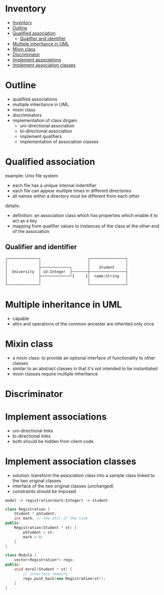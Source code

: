 # Inventory

- [Inventory](#inventory)
- [Outline](#outline)
- [Qualified association](#qualified-association)
  - [Qualifier and identifier](#qualifier-and-identifier)
- [Multiple inheritance in UML](#multiple-inheritance-in-uml)
- [Mixin class](#mixin-class)
- [Discriminator](#discriminator)
- [Implement associations](#implement-associations)
- [Implement association classes](#implement-association-classes)

# Outline

- qualified associations
- multiple inheritance in UML
- mixin class
- discriminators
- implementation of class dirgam
  - uni-directional association
  - bi-directional association
  - implement qualifiers
  - implementation of association classes

# Qualified association

example: Unix file system

- each file has a unique internal indentifier
- each file can appear multiple times in different directories
- all names within a directory must be different from each other

details:

- definition: an association class which has properties which enable it to act as a key
- mapping from qualifier values to instances of the class at the other end of the association

## Qualifier and identifier

```
┌──────────────┐                     ┌────────────────┐
│              │                     │                │
│              ├─────────────┐       │    Student     │
│  University  │ id:Integer  ├───────┼────────────────┤
│              ├─────────────┘1     1│  name:String   │
│              │                     │                │
└──────────────┘                     └────────────────┘
```

# Multiple inheritance in UML

- capable
- attrs and operations of the common ancester are inherited only once

# Mixin class

- a mixin class: to provide an optional interface of functionality to other classes
- similar to an abstract classes in that it's not intended to be instantiated
- mixin classes require multiple inheritance

# Discriminator

# Implement associations

- uni-directional links
- bi-directional links
- both should be hidden from client code

# Implement association classes

- solution: transform the association class into a sample class linked to the two original classes
- interface of the two original classes (unchanged)
- constraints should be imposed


```
model -> registration(mark:Integer) -> student
```

```c++
class Registration {
    Student * pStudent;
    int mark; // the attr of the link
public:
    Registration(Student * st) {
        pStudent = st;
        mark = 0;
    }
}

class Module {
    vector<Registration*> regs;
public:
    void enrol(Student * st) {
        // interface remains.
        regs.push_back(new Registration(st));
    }
}
```